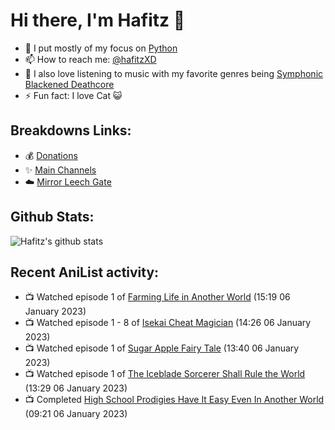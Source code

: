 # Hi there, I'm Hafitz 👋
- 🐍 I put mostly of my focus on [Python](https://python.org)
- 📫 How to reach me: [@hafitzXD](https://t.me/hafitzXD)
- 🎵 I also love listening to music with my favorite genres being [Symphonic Blackened Deathcore](https://youtu.be/qyYmS_iBcy4)
- ⚡ Fun fact: I love Cat 😺

## Breakdowns Links:
- 💰 [Donations](https://t.me/TheBreakdowns/2)
- ✨ [Main Channels](https://t.me/TheBreakdowns)
- ☁️ [Mirror Leech Gate](https://t.me/BreakdownsGate)

## Github Stats:
![Hafitz's github stats](https://github-readme-stats.vercel.app/api?username=breakdowns&show_icons=true&count_private=true&bg_color=00000000&text_color=777)

## Recent AniList activity:
<!-- ANILIST_ACTIVITY:start -->

-   📺 Watched episode 1 of [Farming Life in Another World](https://anilist.co/anime/146850) (15:19 06 January 2023)
-   📺 Watched episode 1 - 8 of [Isekai Cheat Magician](https://anilist.co/anime/101547) (14:26 06 January 2023)
-   📺 Watched episode 1 of [Sugar Apple Fairy Tale](https://anilist.co/anime/139821) (13:40 06 January 2023)
-   📺 Watched episode 1 of [The Iceblade Sorcerer Shall Rule the World](https://anilist.co/anime/148116) (13:29 06 January 2023)
-   📺 Completed [High School Prodigies Have It Easy Even In Another World](https://anilist.co/anime/108388) (09:21 06 January 2023)

<!-- ANILIST_ACTIVITY:end -->
